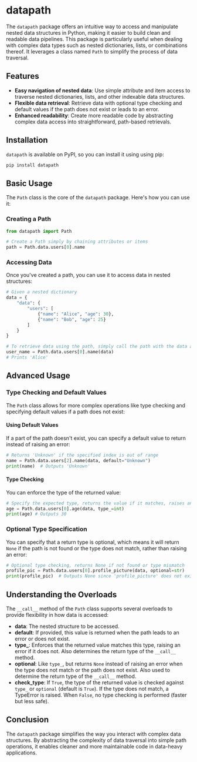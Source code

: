 # datapath

The `datapath` package offers an intuitive way to access and manipulate nested data structures in Python, making it easier to build clean and readable data pipelines. This package is particularly useful when dealing with complex data types such as nested dictionaries, lists, or combinations thereof. It leverages a class named `Path` to simplify the process of data traversal.

## Features

- **Easy navigation of nested data**: Use simple attribute and item access to traverse nested dictionaries, lists, and other indexable data structures.
- **Flexible data retrieval**: Retrieve data with optional type checking and default values if the path does not exist or leads to an error.
- **Enhanced readability**: Create more readable code by abstracting complex data access into straightforward, path-based retrievals.

## Installation

`datapath` is available on PyPI, so you can install it using using pip:

```bash
pip install datapath
```

## Basic Usage

The `Path` class is the core of the `datapath` package. Here's how you can use it:

### Creating a Path

```python
from datapath import Path

# Create a Path simply by chaining attributes or items
path = Path.data.users[0].name
```

### Accessing Data

Once you've created a path, you can use it to access data in nested structures:

```python
# Given a nested dictionary
data = {
    "data": {
        "users": [
            {"name": "Alice", "age": 30},
            {"name": "Bob", "age": 25}
        ]
    }
}

# To retrieve data using the path, simply call the path with the data as an argument.
user_name = Path.data.users[0].name(data)
# Prints 'Alice'
```

## Advanced Usage

### Type Checking and Default Values

The `Path` class allows for more complex operations like type checking and specifying default values if a path does not exist:

#### Using Default Values

If a part of the path doesn't exist, you can specify a default value to return instead of raising an error:

```python
# Returns 'Unknown' if the specified index is out of range
name = Path.data.users[2].name(data, default="Unknown")
print(name)  # Outputs 'Unknown'
```

#### Type Checking

You can enforce the type of the returned value:

```python
# Specify the expected type, returns the value if it matches, raises an error otherwise
age = Path.data.users[0].age(data, type_=int)
print(age) # Outputs 30
```

### Optional Type Specification

You can specify that a return type is optional, which means it will return `None` if the path is not found or the type does not match, rather than raising an error:

```python
# Optional type checking, returns None if not found or type mismatch
profile_pic = Path.data.users[0].profile_picture(data, optional=str)
print(profile_pic)  # Outputs None since 'profile_picture' does not exist
```

## Understanding the Overloads

The `__call__` method of the `Path` class supports several overloads to provide flexibility in how data is accessed:

- **data**: The nested structure to be accessed.
- **default**: If provided, this value is returned when the path leads to an error or does not exist.
- **type_**: Enforces that the returned value matches this type, raising an error if it does not. Also determines the return type of the `__call__` method.
- **optional**: Like `type_`, but returns `None` instead of raising an error when the type does not match or the path does not exist. Also used to determine the return type of the `__call__` method.
- **check_type**: If `True`, the type of the returned value is checked against `type_` or `optional` (default is `True`). If the type does not match, a TypeError is raised. When `False`, no type checking is performed (faster but less safe).

## Conclusion

The `datapath` package simplifies the way you interact with complex data structures. By abstracting the complexity of data traversal into simple path operations, it enables cleaner and more maintainable code in data-heavy applications.

